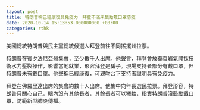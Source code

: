```yaml
---
layout: post
title: 特朗普稱已經康復具免疫力　拜登不滿未鼓勵戴口罩防疫
date: 2020-10-14 15:13:53.000000000 +08:00
categories: rthk
---
```


美國總統特朗普與民主黨總統候選人拜登前往不同搖擺州拉票。

特朗普在賓夕法尼亞州集會，至少數千人出席。他聲言，拜登會放棄頁岩氣開採技術水力壓裂操作，影響當地就業，形容拜登是騙子。現場支持者部分有戴口罩，但特朗普未有戴口罩。他聲稱已經康復，可親吻台下支持者證明具有免疫力。

拜登在佛羅里達出席的集會約數十人出席。他集中向年長選民拉票。拜登形容，特朗普只關心自己，眼內沒有其他長者，其餘長者可以犧牲，指責特朗普沒鼓勵戴口罩，防範新型肺炎傳播。
